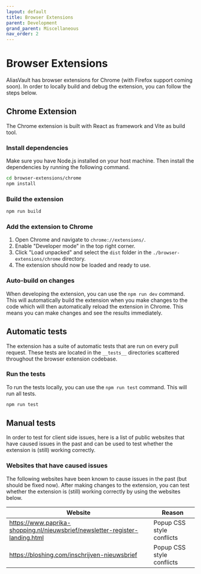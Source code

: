 ```yaml
---
layout: default
title: Browser Extensions
parent: Development
grand_parent: Miscellaneous
nav_order: 2
---
```


# Browser Extensions
AliasVault has browser extensions for Chrome (with Firefox support coming soon). In order to locally build and debug the extension, you can follow the steps below.

## Chrome Extension
The Chrome extension is built with React as framework and Vite as build tool.

### Install dependencies
Make sure you have Node.js installed on your host machine. Then install the dependencies by running the following command.

```bash
cd browser-extensions/chrome
npm install
```

### Build the extension

```bash
npm run build
```

### Add the extension to Chrome

1. Open Chrome and navigate to `chrome://extensions/`.
2. Enable "Developer mode" in the top right corner.
3. Click "Load unpacked" and select the `dist` folder in the `./browser-extensions/chrome` directory.
4. The extension should now be loaded and ready to use.

### Auto-build on changes
When developing the extension, you can use the `npm run dev` command. This will automatically build the extension when you make changes to the code which will then automatically reload the extension in Chrome. This means you can make changes and see the results immediately.

## Automatic tests
The extension has a suite of automatic tests that are run on every pull request. These tests are located in the `__tests__` directories scattered throughout the browser extension codebase.

### Run the tests
To run the tests locally, you can use the `npm run test` command. This will run all tests.

```bash
npm run test
```

## Manual tests
In order to test for client side issues, here is a list of public websites that have caused issues in the past and can be used to test whether the extension is (still) working correctly.

### Websites that have caused issues
The following websites have been known to cause issues in the past (but should be fixed now). After making changes to the extension, you can test whether the extension is (still) working correctly by using the websites below.

| Website | Reason |
| --- | --- |
| https://www.paprika-shopping.nl/nieuwsbrief/newsletter-register-landing.html | Popup CSS style conflicts |
| https://bloshing.com/inschrijven-nieuwsbrief | Popup CSS style conflicts |
